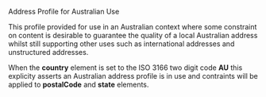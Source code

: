 Address Profile for Australian Use

This profile provided for use in an Australian context where some constraint on content is desirable to guarantee the quality of a local Australian address whilst still supporting
other uses such as international addresses and unstructured addresses. 

When the **country** element is set to the ISO 3166 two digit code **AU** this explicity asserts an Australian address profile is in use and contraints will be applied to **postalCode** and **state** elements.



